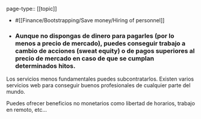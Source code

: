 page-type:: [[topic]]

- #[[Finance/Bootstrapping/Save money/Hiring of personnel]]

- ### Aunque no dispongas de dinero para pagarles (por lo menos a precio de mercado), puedes conseguir trabajo a cambio de acciones (sweat equity) o de pagos superiores al precio de mercado en caso de que se cumplan determinados hitos.

Los servicios menos fundamentales puedes subcontratarlos. Existen varios servicios web para conseguir buenos profesionales de cualquier parte del mundo.

Puedes ofrecer beneficios no monetarios como libertad de horarios, trabajo en remoto, etc...



